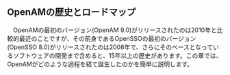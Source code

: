 ## OpenAMの歴史とロードマップ

　OpenAMの最初のバージョン(OpenAM 9.0)がリリースされたのは2010年と比較的最近のことですが、その前身であるOpenSSOの最初のバージョン(OpenSSO 8.0)がリリースされたのは2008年で、さらにそのベースとなっているソフトウェアの開発まで含めると、15年以上の歴史があります。この章では、OpenAMがどのような過程を経て誕生したのかを簡単に説明します。  
